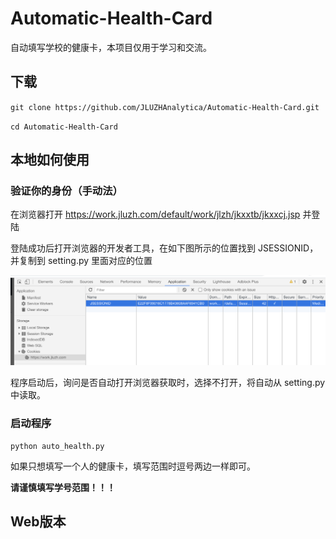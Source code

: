 # Automatic-Health-Card

自动填写学校的健康卡，本项目仅用于学习和交流。

## 下载

`git clone https://github.com/JLUZHAnalytica/Automatic-Health-Card.git`

`cd Automatic-Health-Card`

## 本地如何使用

### 验证你的身份（手动法）

在浏览器打开 https://work.jluzh.com/default/work/jlzh/jkxxtb/jkxxcj.jsp 并登陆

登陆成功后打开浏览器的开发者工具，在如下图所示的位置找到 JSESSIONID，并复制到 setting.py 里面对应的位置

![image](img/WX20200809-171001@2x.png)

程序启动后，询问是否自动打开浏览器获取时，选择不打开，将自动从 setting.py 中读取。


### 启动程序

`python auto_health.py`

如果只想填写一个人的健康卡，填写范围时逗号两边一样即可。

**请谨慎填写学号范围！！！**

## Web版本